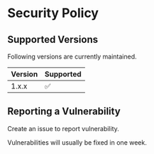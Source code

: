 # Security Policy

## Supported Versions

Following versions are currently maintained.

| Version | Supported          |
| ------- | ------------------ |
| 1.x.x   | :white_check_mark: |

## Reporting a Vulnerability

Create an issue to report vulnerability.

Vulnerabilities will usually be fixed in one week.